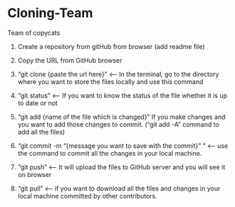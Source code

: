 # Cloning-Team
Team of copycats

1) Create a repository from gitHub from browser (add readme file)

2) Copy the URL from GitHub browser

3) “git clone {paste the url here}” <— In the terminal, go to the directory where you want to store the files locally and use this command

4) “git status” <— If you want to know the status of the file whether it is up to date or not

5) “git add {name of the file which is changed}” If you make changes and you want to add those changes to commit. (“git add -A” command to add all the files)

6) “git commit -m “{message you want to save with the commit}” ” <— use the command to commit all the changes in your local machine.

7) “git push” <— It will upload the files to GitHub server and you will see it on browser

8) “git pull” <— if you want to download all the files and changes in your local machine committed by other contributors.
